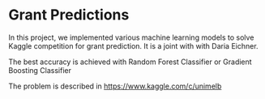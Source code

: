 # Grant Predictions
In this project, we implemented various machine learning models to solve Kaggle competition for grant prediction. It is a joint with with Daria Eichner.

The best accuracy is achieved with Random Forest Classifier or Gradient Boosting Classifier

The problem is described in https://www.kaggle.com/c/unimelb
